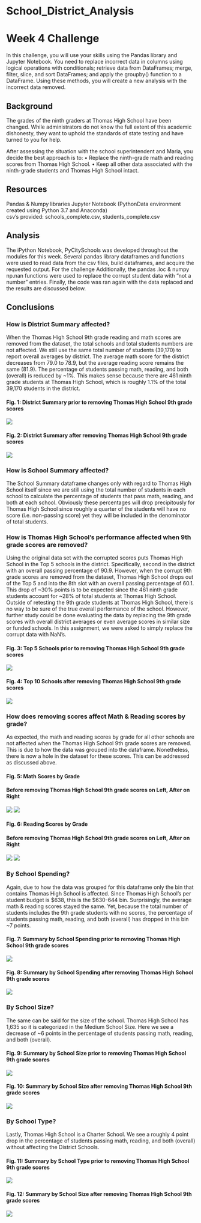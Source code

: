 # School_District_Analysis

# Week 4 Challenge

In this challenge, you will use your skills using the Pandas library and Jupyter Notebook. You need to replace incorrect data in columns using logical operations with conditionals; retrieve data from DataFrames; merge, filter, slice, and sort DataFrames; and apply the groupby() function to a DataFrame. Using these methods, you will create a new analysis with the incorrect data removed.

## Background

The grades of the ninth graders at Thomas High School have been changed. While administrators do not know the full extent of this academic dishonesty, they want to uphold the standards of state testing and have turned to you for help.

After assessing the situation with the school superintendent and Maria, you decide the best approach is to:
•	Replace the ninth-grade math and reading scores from Thomas High School.
•	Keep all other data associated with the ninth-grade students and Thomas High School intact.

## Resources

Pandas & Numpy libraries
Jupyter Notebook (PythonData environment created using Python 3.7 and Anaconda)                      
csv’s provided:  schools_complete.csv, students_complete.csv

## Analysis

The iPython Notebook, PyCitySchools was developed throughout the modules for this week.  Several pandas library dataframes and functions were used to read data from the csv files, build dataframes, and acquire the requested output.  For the challenge Additionally, the pandas .loc & numpy np.nan functions were used to replace the corrupt student data with “not a number” entries.  Finally, the code was ran again with the data replaced and the results are discussed below.

## Conclusions

### How is District Summary affected?
When the Thomas High School 9th grade reading and math scores are removed from the dataset, the total schools and total students numbers are not affected.  We still use the same total number of students (39,170) to report overall averages by district.  The average math score for the district decreases from 79.0 to 78.9, but the average reading score remains the same (81.9).  The percentage of students passing math, reading, and both (overall) is reduced by ~1%.  This makes sense because there are 461 ninth grade students at Thomas High School, which is roughly 1.1% of the total 39,170 students in the district.

#### Fig. 1:  District Summary prior to removing Thomas High School 9th grade scores
![](Images/District_Summary_Original.PNG)

#### Fig. 2:  District Summary after removing Thomas High School 9th grade scores
![](Images/District_Summary_New.PNG)


### How is School Summary affected?
The School Summary dataframe changes only with regard to Thomas High School itself since we are still using the total number of students in each school to calculate the percentage of students that pass math, reading, and both at each school.  Obviously these percentages will drop precipitously for Thomas High School since roughly a quarter of the students will have no score (i.e. non-passing score) yet they will be included in the denominator of total students.

### How is Thomas High School’s performance affected when 9th grade scores are removed?
Using the original data set with the corrupted scores puts Thomas High School in the Top 5 schools in the district.  Specifically, second in the district with an overall passing percentage of 90.9.  However, when the corrupt 9th grade scores are removed from the dataset, Thomas High School drops out of the Top 5 and into the 8th slot with an overall passing percentage of 60.1.  This drop of ~30% points is to be expected since the 461 ninth grade students account for ~28% of total students at Thomas High School. Outside of retesting the 9th grade students at Thomas High School, there is no way to be sure of the true overall performance of the school.  However, further study could be done evaluating the data by replacing the 9th grade scores with overall district averages or even average scores in similar size or funded schools.  In this assignment, we were asked to simply replace the corrupt data with NaN’s.  

#### Fig. 3:  Top 5 Schools prior to removing Thomas High School 9th grade scores
![](Images/Top_5_Schools_Original.PNG)

#### Fig. 4:  Top 10 Schools after removing Thomas High School 9th grade scores
![](Images/Top_10_Schools_New.PNG)

### How does removing scores affect Math & Reading scores by grade?  
As expected, the math and reading scores by grade for all other schools are not affected when the Thomas High School 9th grade scores are removed.  This is due to how the data was grouped into the dataframe.  Nonetheless, there is now a hole in the dataset for these scores.  This can be addressed as discussed above.  

#### Fig. 5:  Math Scores by Grade
#### Before removing Thomas High School 9th grade scores on Left, After on Right 
![](Images/Math_by_grade_Original.PNG)                            ![](/Images/Math_by_grade_New.PNG)

#### Fig. 6:  Reading Scores by Grade
#### Before removing Thomas High School 9th grade scores on Left, After on Right 
![](Images/Reading_by_grade_Original.PNG)                         ![](/Images/Reading_by_grade_New.PNG) 

### By School Spending?  
Again, due to how the data was grouped for this dataframe only the bin that contains Thomas High School is affected.  Since Thomas High School’s per student budget is $638, this is the $630-644 bin.  Surprisingly, the average math & reading scores stayed the same.  Yet, because the total number of students includes the 9th grade students with no scores, the percentage of students passing math, reading, and both (overall) has dropped in this bin ~7 points.

#### Fig. 7:  Summary by School Spending prior to removing Thomas High School 9th grade scores
![](Images/School_Spending_Summary_Original.PNG)

#### Fig. 8:  Summary by School Spending after removing Thomas High School 9th grade scores
![](Images/School_Spending_Summary__New.PNG)

### By School Size?  
The same can be said for the size of the school.  Thomas High School has 1,635 so it is categorized in the Medium School Size.  Here we see a decrease of ~6 points in the percentage of students passing math, reading, and both (overall).

#### Fig. 9:  Summary by School Size prior to removing Thomas High School 9th grade scores
![](Images/School_Size_Summary_Original.PNG)

#### Fig. 10:  Summary by School Size after removing Thomas High School 9th grade scores
![](Images/School_Size_Summary__New.PNG)


### By School Type?
Lastly, Thomas High School is a Charter School.  We see a roughly 4 point drop in the percentage of students passing math, reading, and both (overall) without affecting the District Schools. 

#### Fig. 11:  Summary by School Type prior to removing Thomas High School 9th grade scores
![](Images/School_Type_Summary_Original.PNG)

#### Fig. 12:  Summary by School Size after removing Thomas High School 9th grade scores
![](Images/School_Type_Summary_New.PNG)



